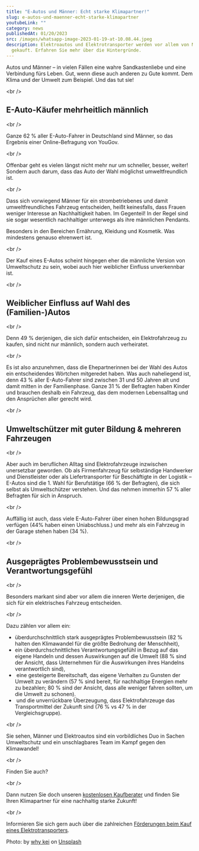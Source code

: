 ```yaml
---
title: "E-Autos und Männer: Echt starke Klimapartner!"
slug: e-autos-und-maenner-echt-starke-klimapartner
youtubeLink: ""
category: news
publishedAt: 01/20/2023
src: /images/whatsapp-image-2023-01-19-at-10.08.44.jpeg
description: E﻿lektroautos und Elektrotransporter werden vor allem von Männern
  gekauft. Erfahren Sie mehr über die Hintergründe.
---
```

Autos und Männer – in vielen Fällen eine wahre Sandkastenliebe und eine Verbindung fürs Leben. Gut, wenn diese auch anderen zu Gute kommt. Dem Klima und der Umwelt zum Beispiel. Und das tut sie!

<﻿br />

## E-Auto-Käufer mehrheitlich männlich

<﻿br />

Ganze 62 % aller E-Auto-Fahrer in Deutschland sind Männer, so das Ergebnis einer Online-Befragung von YouGov.

<﻿br />

Offenbar geht es vielen längst nicht mehr nur um schneller, besser, weiter! Sondern auch darum, dass das Auto der Wahl möglichst umweltfreundlich ist.

<﻿br />

Dass sich vorwiegend Männer für ein strombetriebenes und damit umweltfreundliches Fahrzeug entscheiden, heißt keinesfalls, dass Frauen weniger Interesse an Nachhaltigkeit haben. Im Gegenteil! In der Regel sind sie sogar wesentlich nachhaltiger unterwegs als ihre männlichen Pendants.

Besonders in den Bereichen Ernährung, Kleidung und Kosmetik. Was mindestens genauso ehrenwert ist.

<﻿br />

Der Kauf eines E-Autos scheint hingegen eher die männliche Version von Umweltschutz zu sein, wobei auch hier weiblicher Einfluss unverkennbar ist.

<﻿br />

## Weiblicher Einfluss auf Wahl des (Familien-)Autos

<﻿br />

Denn 49 % derjenigen, die sich dafür entscheiden, ein Elektrofahrzeug zu kaufen, sind nicht nur männlich, sondern auch verheiratet.

<﻿br />

Es ist also anzunehmen, dass die Ehepartnerinnen bei der Wahl des Autos ein entscheidendes Wörtchen mitgeredet haben. Was auch naheliegend ist, denn 43 % aller E-Auto-Fahrer sind zwischen 31 und 50 Jahren alt und damit mitten in der Familienphase. Ganze 31 % der Befragten haben Kinder und brauchen deshalb ein Fahrzeug, das dem modernen Lebensalltag und den Ansprüchen aller gerecht wird.  

<﻿br />

## Umweltschützer mit guter Bildung & mehreren Fahrzeugen

<﻿br />

Aber auch im beruflichen Alltag sind Elektrofahrzeuge inzwischen unersetzbar geworden. Ob als Firmenfahrzeug für selbständige Handwerker und Dienstleister oder als Liefertransporter für Beschäftigte in der Logistik – E-Autos sind die 1. Wahl für Berufstätige (66 % der Befragten), die sich selbst als Umweltschützer verstehen. Und das nehmen immerhin 57 % aller Befragten für sich in Anspruch.

<﻿br />

Auffällig ist auch, dass viele E-Auto-Fahrer über einen hohen Bildungsgrad verfügen (44% haben einen Uniabschluss.) und mehr als ein Fahrzeug in der Garage stehen haben (34 %).

<﻿br />

## Ausgeprägtes Problembewusstsein und Verantwortungsgefühl

<﻿br />

Besonders markant sind aber vor allem die inneren Werte derjenigen, die sich für ein elektrisches Fahrzeug entscheiden. 

<﻿br />

Dazu zählen vor allem ein:

* überdurchschnittlich stark ausgeprägtes Problembewusstsein (82 % halten den Klimawandel für die größte Bedrohung der Menschheit),
* ein überdurchschnittliches Verantwortungsgefühl in Bezug auf das eigene Handeln und dessen Auswirkungen auf die Umwelt (88 % sind der Ansicht, dass Unternehmen für die Auswirkungen ihres Handelns verantwortlich sind),
*  eine gesteigerte Bereitschaft, das eigene Verhalten zu Gunsten der Umwelt zu verändern (57 % sind bereit, für nachhaltige Energien mehr zu bezahlen; 80 % sind der Ansicht, dass alle weniger fahren sollten, um die Umwelt zu schonen).
*  und die unverrückbare Überzeugung, dass Elektrofahrzeuge das Transportmittel der Zukunft sind (76 % vs 47 % in der Vergleichsgruppe).

<﻿br />

Sie sehen, Männer und Elektroautos sind ein vorbildliches Duo in Sachen Umweltschutz und ein unschlagbares Team im Kampf gegen den Klimawandel! 

<﻿br />

Finden Sie auch?

<﻿br />

Dann nutzen Sie doch unseren [kostenlosen Kaufberater](https://www.elektrotransporter-vergleich.de/caradvisor) und finden Sie Ihren Klimapartner für eine nachhaltig starke Zukunft!

<﻿br />

Informieren Sie sich gern auch über die zahlreichen [Förderungen beim Kauf eines Elektrotransporters](https://www.elektrotransporter-vergleich.de/magazin/subsidies).

Photo: by [why kei](https://unsplash.com/@whykei?utm_source=unsplash&utm_medium=referral&utm_content=creditCopyText) on [Unsplash](https://unsplash.com/photos/8e2gal_GIE8?utm_source=unsplash&utm_medium=referral&utm_content=creditCopyText)